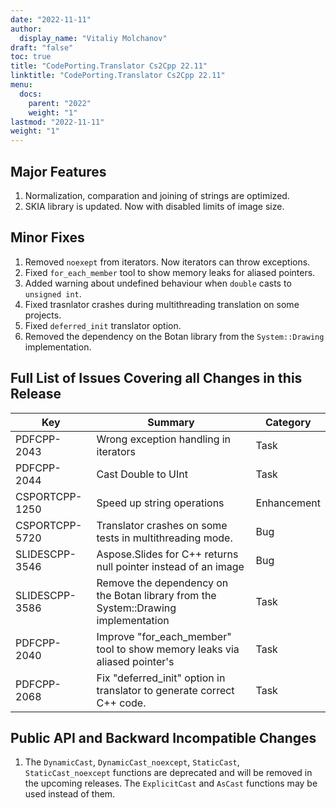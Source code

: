 ```yaml
---
date: "2022-11-11"
author:
  display_name: "Vitaliy Molchanov"
draft: "false"
toc: true
title: "CodePorting.Translator Cs2Cpp 22.11"
linktitle: "CodePorting.Translator Cs2Cpp 22.11"
menu:
  docs:
    parent: "2022"
    weight: "1"
lastmod: "2022-11-11"
weight: "1"
---
```


## Major Features ##

1. Normalization, comparation and joining of strings are optimized.
1. SKIA library is updated. Now with disabled limits of image size.

## Minor Fixes ##

1. Removed `noexept` from iterators. Now iterators can throw exceptions.
1. Fixed `for_each_member` tool to show memory leaks for aliased pointers.
1. Added warning about undefined behaviour when `double` casts to `unsigned int`.
1. Fixed trasnlator crashes during multithreading translation on some projects.
1. Fixed `deferred_init` translator option.
1. Removed the dependency on the Botan library from the `System::Drawing` implementation.

## Full List of Issues Covering all Changes in this Release ##

| Key          | Summary | Category |
|--------------| --- |----------|
|PDFCPP-2043|Wrong exception handling in iterators|Task|
|PDFCPP-2044|Cast Double to UInt|Task|
|CSPORTCPP-1250|Speed up string operations|Enhancement|
|CSPORTCPP-5720|Translator crashes on some tests in multithreading mode.|Bug|
|SLIDESCPP-3546|Aspose.Slides for C++ returns null pointer instead of an image|Bug|
|SLIDESCPP-3586|Remove the dependency on the Botan library from the System::Drawing implementation|Task|
|PDFCPP-2040|Improve "for_each_member" tool to show memory leaks via aliased pointer's|Task|
|PDFCPP-2068|Fix "deferred_init" option in translator to generate correct C++ code.|Task|

## Public API and Backward Incompatible Changes ##

1. The `DynamicCast`, `DynamicCast_noexcept`, `StaticCast`, `StaticCast_noexcept` functions are deprecated and will be removed in the upcoming releases. The `ExplicitCast` and `AsCast` functions may be used instead of them.

